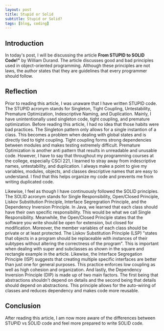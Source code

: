 ```yaml
---
layout: post
title: Stupid or Solid
subtitle: Stupid or Solid?
tags: [blog, coding]
---
```


## Introduction
In today's post, I will be discussing the article **From STUPID to SOLID Code!"** by William Durand. The article discusses good and bad principles used in object-oriented programming. Although these principles are not laws, the author states that they are guidelines that every programmer should follow. 

## Reflection
Prior to reading this article, I was unaware that I have written STUPID code. The STUPID acronym stands for Singleton, Tight Coupling, Untestability, Premature Optimization, Indescriptive Naming, and Duplication. Mainly, I have unintentionally used singleton code, tight coupling, and premature optimization. Before reading this article, I had no idea that those habits were bad practices. The Singleton pattern only allows for a single instantion of a class. This becomes a problem when dealing with global states and is directly tied to tight coupling. Tight coupling forms strong dependencies between modules and makes testing extremely difficult. Premature Optimization is another anti pattern that results in unreadable and unusable code. However, I have to say that throughout my programming courses at the college, especially CSCI 221, I learned to stray away from indescriptive names, untestability, and duplication. I always make a point to give my variables, modules, objects, and classes descriptive names that are easy to understand. I find that this helps organize my code and prevents me from writing duplicated code. 

Likewise, I feel as though I have continuously followed the SOLID principles. The SOLID acronym stands for Single Responsibility, Open/Closed Principle, Liskov Substitution Principle, Interface Segregration Principle, and the Dependency Inversion Principle. In Java, we learned that each class should have their own specific responsibility. This would be what we call Single Responsibility. Meanwhile, the Open/Closed Principle states that the software you write should be open for extension, but closed for modification. Moreover, the member variables of each class should be private or at least protected. The Liskov Substitution Principle (LSP) "states that objects in a program should be replaceable with instances of their subtypes without altering the correctness of the program". This is important when dealing with super and subclasses as shown in the square and rectangle example in the article. Likewise, the Interface Segregation Principle (ISP) suggests that creating multiple specific interfaces are better than just one for general purposes. This practice enforces low coupling as well as high cohesion and organization. And lastly, the Dependency Inversion Principle (DIP) is made up of two main factors. The first being that abstractions shouldn't depend on details and the second being that details should depend on abstractions. This principle allows for the auto-wiring of classes and reduces dependency and makes code more reusable. 

## Conclusion
After reading this article, I am now more aware of the differences between STUPID vs SOLID code and feel more prepared to write SOLID code. 




